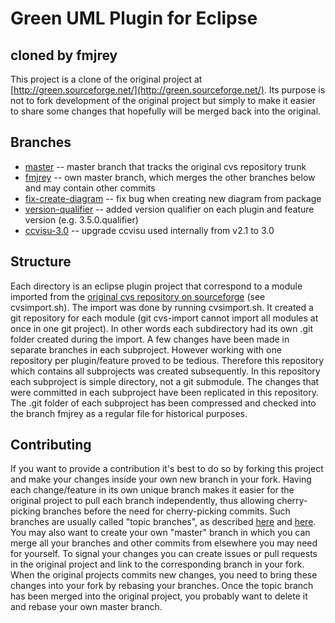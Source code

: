 Green UML Plugin for Eclipse
============================
cloned by fmjrey
----------------

This project is a clone of the original project at [http://green.sourceforge.net/](http://green.sourceforge.net/).
Its purpose is not to fork development of the original project but simply to make it easier to share some changes that hopefully will be merged back into the original.

Branches
-------

* [master](/fmjrey/green-uml/tree/master) -- master branch that tracks the original cvs repository trunk
* [fmjrey](/fmjrey/green-uml/tree/fmjrey) -- own master branch, which merges the other branches below and may contain other commits
* [fix-create-diagram](/fmjrey/green-uml/tree/fix-create-diagram) -- fix bug when creating new diagram from package
* [version-qualifier](/fmjrey/green-uml/tree/version-qualifier) -- added version qualifier on each plugin and feature version (e.g. 3.5.0.qualifier)
* [ccvisu-3.0](/fmjrey/green-uml/tree/ccvisu-3.0) -- upgrade ccvisu used internally from v2.1 to 3.0


Structure
---------
Each directory is an eclipse plugin project that correspond to a module imported from the [original cvs repository on sourceforge](https://sourceforge.net/projects/green/develop) (see cvsimport.sh).
The import was done by running cvsimport.sh. It created a git repository for each module (git cvs-import cannot import all modules at once in one git project).
In other words each subdirectory had its own .git folder created during the import.
A few changes have been made in separate branches in each subproject.
However working with one repository per plugin/feature proved to be tedious.
Therefore this repository which contains all subprojects was created subsequently.
In this repository each subproject is simple directory, not a git submodule.
The changes that were committed in each subproject have been replicated in this repository.
The .git folder of each subproject has been compressed and checked into the branch fmjrey as a regular file for historical purposes.

Contributing
------------
If you want to provide a contribution it's best to do so by forking this project and make your changes inside your own new branch in your fork.
Having each change/feature in its own unique branch makes it easier for the original project to pull each branch independently, thus allowing cherry-picking branches before the need for cherry-picking commits.
Such branches are usually called "topic branches", as described [here](https://github.com/dchelimsky/rspec/wiki/Topic-Branches) and [here](http://stackoverflow.com/questions/284514/what-is-a-git-topic-branch).
You may also want to create your own "master" branch in which you can merge all your branches and other commits from elsewhere you may need for yourself.
To signal your changes you can create issues or pull requests in the original project and link to the corresponding branch in your fork.
When the original projects commits new changes, you need to bring these changes into your fork by rebasing your branches.
Once the topic branch has been merged into the original project, you probably want to delete it and rebase your own master branch.
